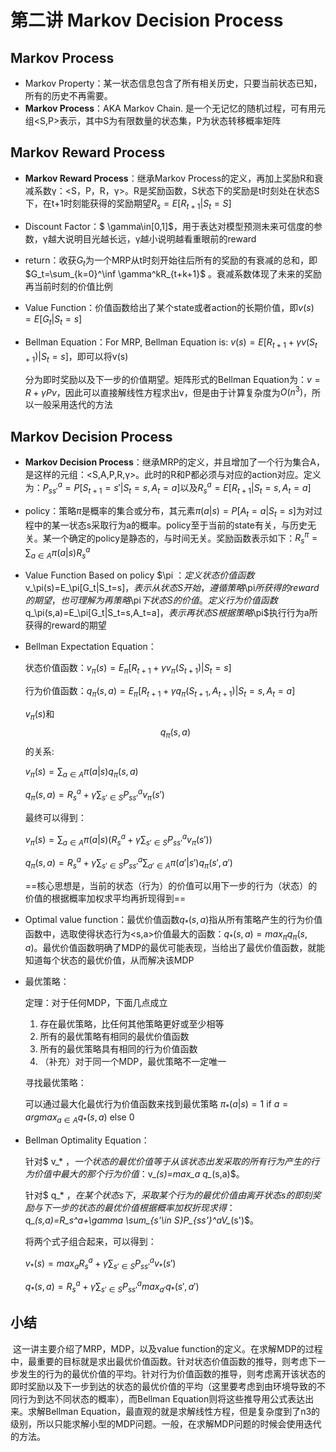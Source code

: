 # 第二讲 Markov Decision Process

## Markov Process

-  Markov Property：某一状态信息包含了所有相关历史，只要当前状态已知，所有的历史不再需要。
-  **Markov Process**：AKA Markov Chain. 是一个无记忆的随机过程，可有用元组<S,P>表示，其中S为有限数量的状态集，P为状态转移概率矩阵

## Markov Reward Process

-  **Markov Reward Process**：继承Markov Process的定义，再加上奖励R和衰减系数γ：<S，P，R，γ>。R是奖励函数，S状态下的奖励是t时刻处在状态S下，在t+1时刻能获得的奖励期望$R_s=E[R_{t+1}|S_t=S]$

-  Discount Factor：$ \gamma\in[0,1]$，用于表达对模型预测未来可信度的参数，γ越大说明目光越长远，γ越小说明越看重眼前的reward

-  return：收获$G_t$为一个MRP从t时刻开始往后所有的奖励的有衰减的总和，即$G_t=\sum_{k=0}^\inf \gamma^kR_{t+k+1}$ 。衰减系数体现了未来的奖励再当前时刻的价值比例

-  Value Function：价值函数给出了某个state或者action的长期价值，即$v(s)=E[G_t|S_t=s]$

-  Bellman Equation：For MRP, Bellman Equation is: $v(s)=E[R_{t+1}+\gamma v(S_{t+1})|S_t=s]$，即可以将v(s)

   分为即时奖励以及下一步的价值期望。矩阵形式的Bellman Equation为：$v=R+\gamma Pv$，因此可以直接解线性方程求出v，但是由于计算复杂度为$O(n^3)$，所以一般采用迭代的方法

## Markov Decision Process

-  **Markov Decision Process**：继承MRP的定义，并且增加了一个行为集合A，是这样的元组：<S,A,P,R,γ>。此时的R和P都必须与对应的action对应。定义为：$P_{ss'}^a=P[S_{t+1}=s'|S_t=s,A_t=a]$以及$R_s^a=E[R_{t+1}|S_t=s,A_t=a]$

-  policy：策略$\pi$是概率的集合或分布，其元素$\pi(a|s)=P[A_t=a|S_t=s]$为对过程中的某一状态s采取行为a的概率。policy至于当前的state有关，与历史无关。某一个确定的policy是静态的，与时间无关。奖励函数表示如下：$R_s^\pi=\sum_{a\in A}\pi(a|s)R_s^a$ 

-  Value Function Based on policy $\pi $：定义状态价值函数$v_\pi(s)=E_\pi[G_t|S_t=s]$，表示从状态S开始，遵循策略$\pi$所获得的reward的期望，也可理解为再策略$\pi$下状态S的价值。定义行为价值函数$q_\pi(s,a)=E_\pi[G_t|S_t=s,A_t=a]$，表示再状态S根据策略$\pi$执行行为a所获得的reward的期望

-  Bellman Expectation Equation：

   状态价值函数：$v_\pi(s)=E_\pi[R_{t+1}+\gamma v_\pi(S_{t+1})|S_t=s]$

   行为价值函数：$q_\pi(s,a)=E_\pi[R_{t+1}+\gamma q_\pi(S_{t+1},A_{t+1})|S_t=s,A_t=a]$

   $v_\pi(s)$和$$q_\pi(s,a)$$的关系:

   $v_\pi(s)=\sum_{a\in A}\pi(a|s)q_\pi(s,a)$

   $q_\pi(s,a)=R_s^a+\gamma \sum_{s'\in S}P_{ss'}^av_\pi(s')$

   最终可以得到：

   $v_\pi(s)=\sum_{a\in A}\pi(a|s)(R_s^a+\gamma \sum_{s'\in S}P_{ss'}^av_\pi (s'))$

   $q_\pi(s,a)=R_s^a+\gamma \sum_{s'\in S}P_{ss'}^a\sum_{a'\in A}\pi(a'|s')q_\pi(s',a')$

   ==核心思想是，当前的状态（行为）的价值可以用下一步的行为（状态）的价值的根据概率加权求平均再折现得到==

-  Optimal value function：最优价值函数$q_*(s,a)$指从所有策略产生的行为价值函数中，选取使得状态行为<s,a>价值最大的函数：$q_*(s,a)=max_\pi q_\pi(s,a)$。最优价值函数明确了MDP的最优可能表现，当给出了最优价值函数，就能知道每个状态的最优价值，从而解决该MDP

-  最优策略：

   定理：对于任何MDP，下面几点成立

   1. 存在最优策略，比任何其他策略更好或至少相等
   2. 所有的最优策略有相同的最优价值函数
   3. 所有的最优策略具有相同的行为价值函数
   4. （补充）对于同一个MDP，最优策略不一定唯一

   寻找最优策略：

   可以通过最大化最优行为价值函数来找到最优策略 $\pi_*(a|s)=1$ if $a=argmax_{a\in A}q_*(s,a)$ else 0

-  Bellman Optimality Equation：

   针对$ v_* $，一个状态的最优价值等于从该状态出发采取的所有行为产生的行为价值中最大的那个行为价值：$v_*(s)=max_a q_*(s,a)$。

   针对$ q_* $，在某个状态s下，采取某个行为的最优价值由离开状态s的即刻奖励与下一步的状态的最优价值根据概率加权折现求得：$q_*(s,a)=R_s^a+\gamma \sum_{s'\in S}P_{ss'}^aV_*(s')$。

   将两个式子组合起来，可以得到：

   $v_*(s)=max_aR_s^a+\gamma \sum _{s'\in S}P_{ss'}^av_*(s')$

   $q_*(s,a)=R_s^a+\gamma\sum_{s'\in S}P_{ss'}^amax_{a'}q_*(s',a')$

## 小结

​	这一讲主要介绍了MRP，MDP，以及value function的定义。在求解MDP的过程中，最重要的目标就是求出最优价值函数。针对状态价值函数的推导，则考虑下一步发生的行为的最优价值的平均。针对行为价值函数的推导，则考虑离开该状态的即时奖励以及下一步到达的状态的最优价值的平均（这里要考虑到由环境导致的不同行为到达不同状态的概率），而Bellman Equation则将这些推导用公式表达出来。求解Bellman Equation，最直观的就是求解线性方程，但是复杂度到了n3的级别，所以只能求解小型的MDP问题。一般，在求解MDP问题的时候会使用迭代的方法。

​	
